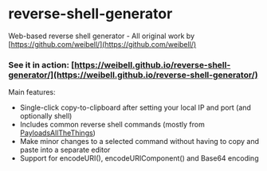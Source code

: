# reverse-shell-generator
Web-based reverse shell generator - All original work by [https://github.com/weibell/](https://github.com/weibell/)

### See it in action: [https://weibell.github.io/reverse-shell-generator/](https://weibell.github.io/reverse-shell-generator/)


Main features:

* Single-click copy-to-clipboard after setting your local IP and port (and optionally shell)
* Includes common reverse shell commands (mostly from [PayloadsAllTheThings](https://github.com/swisskyrepo/PayloadsAllTheThings/blob/master/Methodology%20and%20Resources/Reverse%20Shell%20Cheatsheet.md))
* Make minor changes to a selected command without having to copy and paste into a separate editor
* Support for encodeURI(), encodeURIComponent() and Base64 encoding
